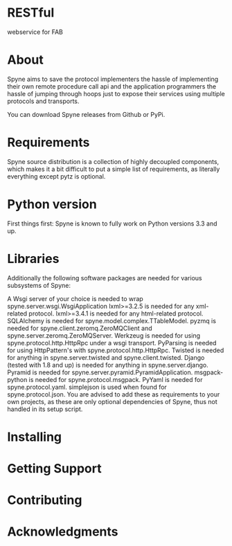 # RESTful
webservice for FAB
# About
Spyne aims to save the protocol implementers the hassle of implementing their own remote procedure call api and the application programmers the hassle of jumping through hoops just to expose their services using multiple protocols and transports.

You can download Spyne releases from Github or PyPi.

# Requirements
Spyne source distribution is a collection of highly decoupled components, which makes it a bit difficult to put a simple list of requirements, as literally everything except pytz is optional.

# Python version
First things first: Spyne is known to fully work on Python versions 3.3 and up. 

# Libraries
Additionally the following software packages are needed for various subsystems of Spyne:

A Wsgi server of your choice is needed to wrap spyne.server.wsgi.WsgiApplication
lxml>=3.2.5 is needed for any xml-related protocol.
lxml>=3.4.1 is needed for any html-related protocol.
SQLAlchemy is needed for spyne.model.complex.TTableModel.
pyzmq is needed for spyne.client.zeromq.ZeroMQClient and spyne.server.zeromq.ZeroMQServer.
Werkzeug is needed for using spyne.protocol.http.HttpRpc under a wsgi transport.
PyParsing is needed for using HttpPattern's with spyne.protocol.http.HttpRpc.
Twisted is needed for anything in spyne.server.twisted and spyne.client.twisted.
Django (tested with 1.8 and up) is needed for anything in spyne.server.django.
Pyramid is needed for spyne.server.pyramid.PyramidApplication.
msgpack-python is needed for spyne.protocol.msgpack.
PyYaml is needed for spyne.protocol.yaml.
simplejson is used when found for spyne.protocol.json.
You are advised to add these as requirements to your own projects, as these are only optional dependencies of Spyne, thus not handled in its setup script.

# Installing

# Getting Support

# Contributing

# Acknowledgments
